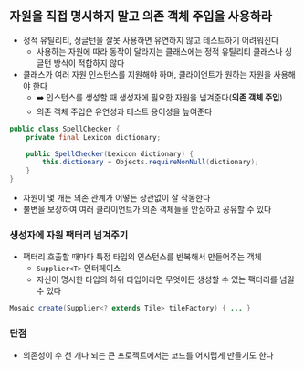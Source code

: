 ## 자원을 직접 명시하지 말고 의존 객체 주입을 사용하라

- 정적 유틸리티, 싱글턴을 잘못 사용하면 유연하지 않고 테스트하기 어려워진다
  - 사용하는 자원에 따라 동작이 달라지는 클래스에는 정적 유틸리티 클래스나 싱글턴 방식이 적합하지 않다
- 클래스가 여러 자원 인스턴스를 지원해야 하며, 클라이언트가 원하는 자원을 사용해야 한다
  - ➡️ 인스턴스를 생성할 때 생성자에 필요한 자원을 넘겨준다(**의존 객체 주입**)
  - 의존 객체 주입은 유연성과 테스트 용이성을 높여준다

```java
public class SpellChecker {
    private final Lexicon dictionary;

    public SpellChecker(Lexicon dictionary) {
        this.dictionary = Objects.requireNonNull(dictionary);
    }
}
```

- 자원이 몇 개든 의존 관계가 어떻든 상관없이 잘 작동한다
- 불변을 보장하여 여러 클라이언트가 의존 객체들을 안심하고 공유할 수 있다

### 생성자에 자원 팩터리 넘겨주기

- 팩터리 호출할 때마다 특정 타입의 인스턴스를 반복해서 만들어주는 객체
  - `Supplier<T>` 인터페이스
  - 자신이 명시한 타입의 하위 타입이라면 무엇이든 생성할 수 있는 팩터리를 넘길 수 있다

```java
Mosaic create(Supplier<? extends Tile> tileFactory) { ... }
```

### 단점

- 의존성이 수 천 개나 되는 큰 프로젝트에서는 코드를 어지럽게 만들기도 한다
